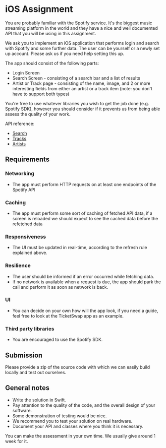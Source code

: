 # iOS Assignment

You are probably familiar with the Spotify service. It's the biggest music streaming platform in the world and they have a nice and well documented API that you will be using in this assignment.

We ask you to implement an iOS application that performs login and search with Spotify and some further data.
The user can be yourself or a newly set up account. Please ask us if you need help setting this up.

The app should consist of the following parts:
- Login Screen
- Search Screen - consisting of a search bar and a list of
results
- Artist or Track page - consisting of the name, image, and 2 or more interesting fields from either an artist or a track item (note: you don't have to support both types)

You're free to use whatever libraries you wish to get the job done (e.g. Spotify SDK), however you should consider if it prevents us from being able assess the quality of your work.

API reference:
- [Search](https://beta.developer.spotify.com/documentation/web-api/reference/search/search/)
- [Tracks](https://beta.developer.spotify.com/documentation/web-api/reference/tracks/)
- [Artists](https://beta.developer.spotify.com/documentation/web-api/reference/artists/)

## Requirements

### Networking
- The app must perform HTTP requests on at least one endpoints
of the Spotify API

### Caching
- The app must perform some sort of caching of fetched API data, if a screen is reloaded we should expect to see the cached data before the refetched data

### Responsiveness
- The UI must be updated in real-time, according to the refresh rule explained above.

### Resilience
- The user should be informed if an error occurred while fetching data.
- If no network is available when a request is due, the app should park the call and perform it as soon as network is back.

### UI
- You can decide on your own how will the app look, if you need a guide, feel free to look at the TicketSwap app as an example.

### Third party libraries
- You are encouraged to use the Spotify SDK.

## Submission
Please provide a zip of the source code with which we can easily build locally and test out ourselves.

## General notes
- Write the solution in Swift.
- Pay attention to the quality of the code, and the overall design of your software.
- Some demonstration of testing would be nice.
- We recommend you to test your solution on real hardware.
- Document your API and classes where you think it is necessary.

You can make the assessment in your own time. We usually give around 1 week for it.
